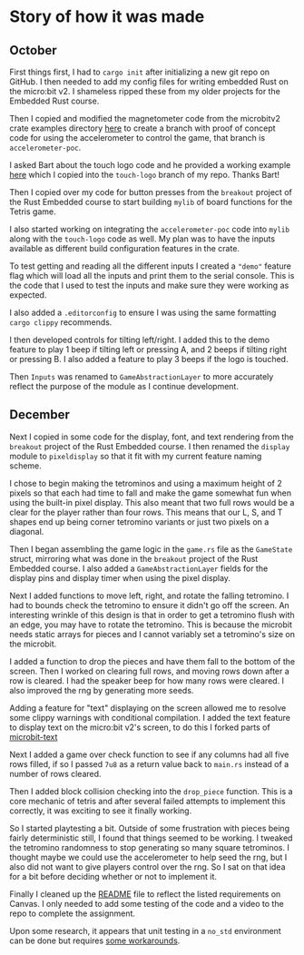 # Story of how it was made

## October

First things first, I had to `cargo init` after initializing a new git repo on GitHub. I then needed to add my config files for writing embedded Rust on the micro:bit v2. I shameless ripped these from my older projects for the Embedded Rust course.

Then I copied and modified the magnetometer code from the microbitv2 crate examples directory [here](https://github.com/nrf-rs/microbit/tree/main/examples/magnetometer) to create a branch with proof of concept code for using the accelerometer to control the game, that branch is `accelerometer-poc`.

I asked Bart about the touch logo code and he provided a working example [here](https://github.com/pdx-cs-embedded-rust/mb2-touch) which I copied into the `touch-logo` branch of my repo. Thanks Bart!

Then I copied over my code for button presses from the `breakout` project of the Rust Embedded course to start building `mylib` of board functions for the Tetris game.

I also started working on integrating the `accelerometer-poc` code into `mylib` along with the `touch-logo` code as well. My plan was to have the inputs available as different build configuration features in the crate.

To test getting and reading all the different inputs I created a `"demo"` feature flag which will load all the inputs and print them to the serial console. This is the code that I used to test the inputs and make sure they were working as expected.

I also added a `.editorconfig` to ensure I was using the same formatting `cargo clippy` recommends.

I then developed controls for tilting left/right. I added this to the demo feature to play 1 beep if tilting left or pressing A, and 2 beeps if tilting right or pressing B. I also added a feature to play 3 beeps if the logo is touched.

Then `Inputs` was renamed to `GameAbstractionLayer` to more accurately reflect the purpose of the module as I continue development.

## December

Next I copied in some code for the display, font, and text rendering from the `breakout` project of the Rust Embedded course. I then renamed the `display` module to `pixeldisplay` so that it fit with my current feature naming scheme.

I chose to begin making the tetrominos and using a maximum height of 2 pixels so that each had time to fall and make the game somewhat fun when using the built-in pixel display. This also meant that two full rows would be a clear for the player rather than four rows. This means that our L, S, and T shapes end up being corner tetromino variants or just two pixels on a diagonal.

Then I began assembling the game logic in the `game.rs` file as the `GameState` struct, mirroring what was done in the `breakout` project of the Rust Embedded course. I also added a `GameAbstractionLayer` fields for the display pins and display timer when using the pixel display.

Next I added functions to move left, right, and rotate the falling tetromino. I had to bounds check the tetromino to ensure it didn't go off the screen. An interesting wrinkle of this design is that in order to get a tetromino flush with an edge, you may have to rotate the tetromino. This is because the microbit needs static arrays for pieces and I cannot variably set a tetromino's size on the microbit.

I added a function to drop the pieces and have them fall to the bottom of the screen. Then I worked on clearing full rows, and moving rows down after a row is cleared. I had the speaker beep for how many rows were cleared. I also improved the rng by generating more seeds.

Adding a feature for "text" displaying on the screen allowed me to resolve some clippy warnings with conditional compilation. I added the text feature to display text on the micro:bit v2's screen, to do this I forked parts of [microbit-text](https://github.com/mattheww/microbit-text/)

Next I added a game over check function to see if any columns had all five rows filled, if so I passed `7u8` as a return value back to `main.rs` instead of a number of rows cleared.

Then I added block collision checking into the `drop_piece` function. This is a core mechanic of tetris and after several failed attempts to implement this correctly, it was exciting to see it finally working.

So I started playtesting a bit. Outside of some frustration with pieces being fairly deterministic still, I found that things seemed to be working. I tweaked the tetromino randomness to stop generating so many square tetrominos. I thought maybe we could use the accelerometer to help seed the rng, but I also did not want to give players control over the rng. So I sat on that idea for a bit before deciding whether or not to implement it.

Finally I cleaned up the [README](README.md) file to reflect the listed requirements on Canvas. I only needed to add some testing of the code and a video to the repo to complete the assignment.

Upon some research, it appears that unit testing in a `no_std` environment can be done but requires [some workarounds](https://stackoverflow.com/questions/28185854/how-do-i-test-crates-with-no-std).

